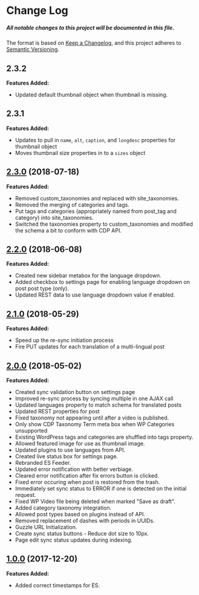 # Change Log
##### All notable changes to this project will be documented in this file.

The format is based on [Keep a Changelog](https://keepachangelog.com/en/1.0.0/),
and this project adheres to [Semantic Versioning](https://semver.org/spec/v2.0.0.html).

## 2.3.2

**Features Added:**

- Updated default thumbnail object when thumbnail is missing.

## 2.3.1

**Features Added:**

- Updates to pull in `name`, `alt`, `caption`, and `longdesc` properties for thumbnail object
- Moves thumbnail size properties in to a `sizes` object

## [2.3.0](https://github.com/IIP-Design/wp-elasticsearch-feeder/tree/2.3.0) (2018-07-18)

**Features Added:**

- Removed custom_taxonomies and replaced with site_taxonomies.
- Removed the merging of categories and tags.
- Put tags and categories (appropriately named from post_tag and category) into site_taxonomies.
- Switched the taxonomies property to custom_taxonomies and modified the schema a bit to conform with CDP API.

## [2.2.0](https://github.com/IIP-Design/wp-elasticsearch-feeder/tree/2.2.0) (2018-06-08)

**Features Added:**

- Created new sidebar metabox for the language dropdown.
- Added checkbox to settings page for enabling language dropdown on post post type (only).
- Updated REST data to use language dropdown value if enabled.

## [2.1.0](https://github.com/IIP-Design/wp-elasticsearch-feeder/tree/2.1.0) (2018-05-29)

**Features Added:**

- Speed up the re-sync initiation process
- Fire PUT updates for each translation of a multi-lingual post

## [2.0.0](https://github.com/IIP-Design/wp-elasticsearch-feeder/tree/2.0.0) (2018-05-02)

**Features Added:**

- Created sync validation button on settings page
- Improved re-sync process by syncing multiple in one AJAX call
- Updated languages property to match schema for translated posts
- Updated REST properties for post
- Fixed taxonomy not appearing until after a video is published.
- Only show CDP Taxonomy Term meta box when WP Categories unsupported
- Existing WordPress tags and categories are shuffled into tags property.
- Allowed featured image for use as thumbnail image.
- Updated plugins to use languages from API.
- Created live status box for settings page.
- Rebranded ES Feeder.
- Updated error notification with better verbiage.
- Cleared error notification after fix errors button is clicked.
- Fixed error occuring when post is restored from the trash.
- Immediately set sync status to ERROR if one is detected on the initial request.
- Fixed WP Video file being deleted when marked "Save as draft".
- Added category taxonomy integration.
- Allowed post types based on plugins instead of API.
- Removed replacement of dashes with periods in UUIDs.
- Guzzle URL Initialization.
- Create sync status buttons - Reduce dot size to 10px.
- Page edit sync status updates during indexing.

## [1.0.0](https://github.com/IIP-Design/wp-elasticsearch-feeder/tree/1.0.0) (2017-12-20)
**Features Added:**

- Added correct timestamps for ES.
